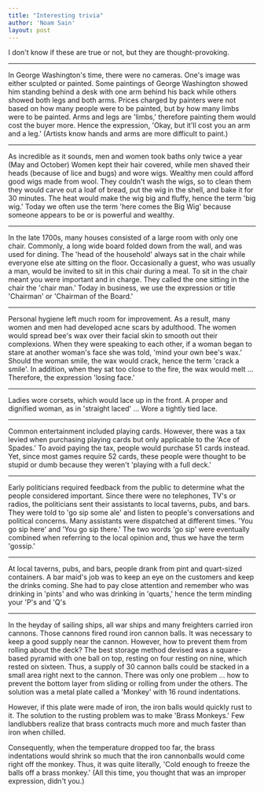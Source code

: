 ```yaml
---
title: "Interesting trivia"
author: 'Noam Sain'
layout: post
---
```


I don't know if these are true or not, but they are thought-provoking.

---

In George Washington's time, there were no cameras. One's image was either sculpted or painted. Some paintings of George Washington showed him standing behind a desk with one arm behind his back while others showed both legs and both arms. Prices charged by painters were not based on how many people were to be painted, but by how many limbs were to be painted. Arms and legs are 'limbs,' therefore painting them would cost the buyer more. Hence the expression, 'Okay, but it'll cost you an arm and a leg.' (Artists know hands and arms are more difficult to paint.)

---

As incredible as it sounds, men and women took baths only twice a year (May and October) Women kept their hair covered, while men shaved their heads (because of lice and bugs) and wore wigs. Wealthy men could afford good wigs made from wool. They couldn't wash the wigs, so to clean them they would carve out a loaf of bread, put the wig in the shell, and bake it for 30 minutes. The heat would make the wig big and fluffy, hence the term 'big wig.' Today we often use the term 'here comes the Big Wig' because someone appears to be or is powerful and wealthy.

---

In the late 1700s, many houses consisted of a large room with only one chair. Commonly, a long wide board folded down from the wall, and was used for dining. The 'head of the household' always sat in the chair while everyone else ate sitting on the floor. Occasionally a guest, who was usually a man, would be invited to sit in this chair during a meal. To sit in the chair meant you were important and in charge. They called the one sitting in the chair the 'chair man.' Today in business, we use the expression or title 'Chairman' or 'Chairman of the Board.'

---

Personal hygiene left much room for improvement. As a result, many women and men had developed acne scars by adulthood. The women would spread bee's wax over their facial skin to smooth out their complexions. When they were speaking to each other, if a woman began to stare at another woman's face she was told, 'mind your own bee's wax.' Should the woman smile, the wax would crack, hence the term 'crack a smile'. In addition, when they sat too close to the fire, the wax would melt … Therefore, the expression 'losing face.'

---

Ladies wore corsets, which would lace up in the front. A proper and dignified woman, as in 'straight laced' … Wore a tightly tied lace.

---

Common entertainment included playing cards. However, there was a tax levied when purchasing playing cards but only applicable to the 'Ace of Spades.' To avoid paying the tax, people would purchase 51 cards instead. Yet, since most games require 52 cards, these people were thought to be stupid or dumb because they weren't 'playing with a full deck.'

---

Early politicians required feedback from the public to determine what the people considered important. Since there were no telephones, TV's or radios, the politicians sent their assistants to local taverns, pubs, and bars. They were told to 'go sip some ale' and listen to people's conversations and political concerns. Many assistants were dispatched at different times. 'You go sip here' and 'You go sip there.' The two words 'go sip' were eventually combined when referring to the local opinion and, thus we have the term 'gossip.'

---

At local taverns, pubs, and bars, people drank from pint and quart-sized containers. A bar maid's job was to keep an eye on the customers and keep the drinks coming. She had to pay close attention and remember who was drinking in 'pints' and who was drinking in 'quarts,' hence the term minding your 'P's and 'Q's

---

In the heyday of sailing ships, all war ships and many freighters carried iron cannons. Those cannons fired round iron cannon balls. It was necessary to keep a good supply near the cannon. However, how to prevent them from rolling about the deck? The best storage method devised was a square-based pyramid with one ball on top, resting on four resting on nine, which rested on sixteen. Thus, a supply of 30 cannon balls could be stacked in a small area right next to the cannon. There was only one problem … how to prevent the bottom layer from sliding or rolling from under the others. The solution was a metal plate called a 'Monkey' with 16 round indentations.

However, if this plate were made of iron, the iron balls would quickly rust to it. The solution to the rusting problem was to make 'Brass Monkeys.' Few landlubbers realize that brass contracts much more and much faster than iron when chilled.

Consequently, when the temperature dropped too far, the brass indentations would shrink so much that the iron cannonballs would come right off the monkey. Thus, it was quite literally, 'Cold enough to freeze the balls off a brass monkey.' (All this time, you thought that was an improper expression, didn't you.)
